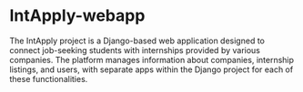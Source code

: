 # IntApply-webapp
The IntApply project is a Django-based web application designed to connect job-seeking students with internships provided by various companies. The platform manages information about companies, internship listings, and users, with separate apps within the Django project for each of these functionalities.

